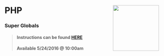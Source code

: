 # PHP <img align="right" src="https://github.com/Learning-Fuze/prototypes_C10/blob/assets/assets/images/logos/LF_LOGO.png?raw=true" width="150">
### Super Globals

>#### Instructions can be found <a href="http://learning-fuze.github.io/prototypes_C10/#/PHP-Super-Globals" target="_blank">HERE</a>
>#### Available 5/24/2016 @ 10:00am